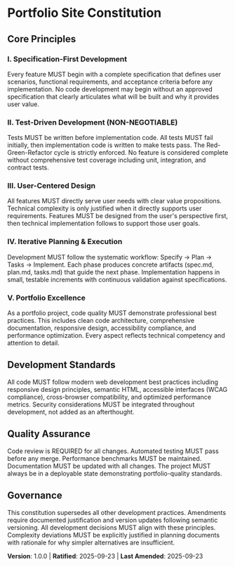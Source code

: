 <!--
Sync Impact Report - Constitution v1.0.0
========================================
Version change: Template → 1.0.0 (initial ratification)
Modified principles: None (initial creation)
Added sections: All core sections established
Removed sections: None
Templates requiring updates:
  ✅ .specify/templates/plan-template.md (references constitution v2.1.1, now v1.0.0)
  ✅ .specify/templates/spec-template.md (compatible)
  ✅ .specify/templates/tasks-template.md (compatible)
Follow-up TODOs: None
-->

# Portfolio Site Constitution

## Core Principles

### I. Specification-First Development
Every feature MUST begin with a complete specification that defines user scenarios,
functional requirements, and acceptance criteria before any implementation.
No code development may begin without an approved specification that clearly
articulates what will be built and why it provides user value.

### II. Test-Driven Development (NON-NEGOTIABLE)
Tests MUST be written before implementation code. All tests MUST fail initially,
then implementation code is written to make tests pass. The Red-Green-Refactor
cycle is strictly enforced. No feature is considered complete without
comprehensive test coverage including unit, integration, and contract tests.

### III. User-Centered Design
All features MUST directly serve user needs with clear value propositions.
Technical complexity is only justified when it directly supports user requirements.
Features MUST be designed from the user's perspective first, then technical
implementation follows to support those user goals.

### IV. Iterative Planning & Execution
Development MUST follow the systematic workflow: Specify → Plan → Tasks → Implement.
Each phase produces concrete artifacts (spec.md, plan.md, tasks.md) that guide
the next phase. Implementation happens in small, testable increments with
continuous validation against specifications.

### V. Portfolio Excellence
As a portfolio project, code quality MUST demonstrate professional best practices.
This includes clean code architecture, comprehensive documentation, responsive
design, accessibility compliance, and performance optimization. Every aspect
reflects technical competency and attention to detail.

## Development Standards

All code MUST follow modern web development best practices including responsive
design principles, semantic HTML, accessible interfaces (WCAG compliance),
cross-browser compatibility, and optimized performance metrics. Security
considerations MUST be integrated throughout development, not added as an afterthought.

## Quality Assurance

Code review is REQUIRED for all changes. Automated testing MUST pass before
any merge. Performance benchmarks MUST be maintained. Documentation MUST be
updated with all changes. The project MUST always be in a deployable state
demonstrating portfolio-quality standards.

## Governance

This constitution supersedes all other development practices. Amendments require
documented justification and version updates following semantic versioning.
All development decisions MUST align with these principles. Complexity deviations
MUST be explicitly justified in planning documents with rationale for why
simpler alternatives are insufficient.

**Version**: 1.0.0 | **Ratified**: 2025-09-23 | **Last Amended**: 2025-09-23